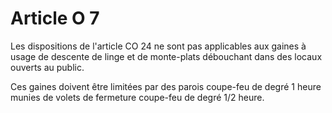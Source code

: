 # Article O 7

Les dispositions de l'article CO 24 ne sont pas applicables aux gaines à usage de descente de linge et de monte-plats débouchant dans des locaux ouverts au public.

Ces gaines doivent être limitées par des parois coupe-feu de degré 1 heure munies de volets de fermeture coupe-feu de degré 1/2 heure.
